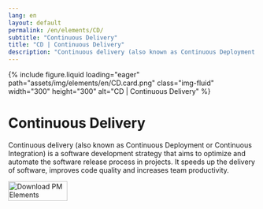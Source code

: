 ```yaml
---
lang: en
layout: default
permalink: /en/elements/CD/
subtitle: "Continuous Delivery"
title: "CD | Continuous Delivery"
description: "Continuous delivery (also known as Continuous Deployment or Continuous Integration) is a software development strategy that aims to optimize and automate the software release process in projects. It speeds up the delivery of software, improves code quality and increases team productivity."
---
```


{% include figure.liquid loading="eager" path="assets/img/elements/en/CD.card.png" class="img-fluid" width="300" height="300" alt="CD | Continuous Delivery" %}

# Continuous Delivery

Continuous delivery (also known as Continuous Deployment or Continuous Integration) is a software development strategy that aims to optimize and automate the software release process in projects. It speeds up the delivery of software, improves code quality and increases team productivity.

<a href="https://apps.apple.com/app/apple-store/id6738084498?pt=127441684&ct=website&mt=8">
  <img src="{{ "assets/img/en/appstore.png" | relative_url }}" width="120" height="40" alt="Download PM Elements">
</a>
